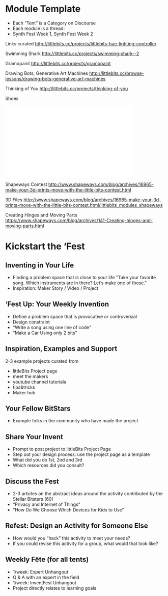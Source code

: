 # Module Template
- Each “Tent” is a Category on Discourse
- Each module is a thread: 
- Synth Fest Week 1, Synth Fest Week 2

Links curated
http://littlebits.cc/projects/littlebits-hue-lighting-controller

Swimming Shark
http://littlebits.cc/projects/swimming-shark--2

Gramopaint
http://littlebits.cc/projects/gramopaint

Drawing Bots, Generative Art Machines
http://littlebits.cc/browse-lessons/drawing-bots-generative-art-machines

Thinking of You
http://littlebits.cc/projects/thinking-of-you

Shoes 
<iframe width="400" height="225" src="//www.youtube.com/embed/uF6ZNU-04p4" frameborder="0" allowfullscreen></iframe>

Shapeways Contest
http://www.shapeways.com/blog/archives/16965-make-your-3d-prints-move-with-the-little-bits-contest.html

3D Files
http://www.shapeways.com/blog/archives/16965-make-your-3d-prints-move-with-the-little-bits-contest.html/littlebits_modules_shapeways

Creating Hinges and Moving Parts
https://www.shapeways.com/blog/archives/141-Creating-hinges-and-moving-parts.html

# Kickstart the ‘Fest
## Inventing in Your Life
- Finding a problem space that is close to your life "Take your favorite song. Which instruments are in there? Let’s make one of those."
- Inspiration: Maker Story / Video / Project

## ‘Fest Up: Your Weekly Invention
- Define a problem space that is provocative or controversial
- Design constraint
- “Write a song using one line of code"
- “Make a Car Using only 2 bits"

## Inspiration, Examples and Support
2-3 example projects curated from
- littleBits Project page
- meet the makers
- youtube channel tutorials
- tips&tricks
- Maker hub

## Your Fellow BitStars
 - Example folks in the community who have made the project

## Share Your Invent 
- Prompt to post project to littleBits Project Page
- Step out your design process: use the project page as a template
- What did you do 1st, 2nd and 3rd
- Which resources did you consult?

## Discuss the Fest
- 2-3 articles on the abstract ideas around the activity contributed by the Stellar Bitsters (60)
- “Privacy and Internet of Things"
- “How Do We Choose Which Devices for Kids to Use"

## Refest: Design an Activity for Someone Else
- How would you “hack” this activity to meet your needs?
- If you could revise this activity for a group, what would that look like?

## Weekly Fête (for all tents)
- 1/week: Expert Unhangout
- Q & A with an expert in the field
- 1/week: InventFest Unhangout
- Project directly relates to learning goals
